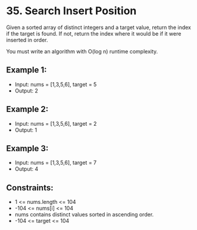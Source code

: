 # 35. Search Insert Position

Given a sorted array of distinct integers and a target value, return the index if the target is found. If not, return the index where it would be if it were inserted in order.

You must write an algorithm with O(log n) runtime complexity.

## Example 1:

- Input: nums = [1,3,5,6], target = 5
- Output: 2

## Example 2:

- Input: nums = [1,3,5,6], target = 2
- Output: 1

## Example 3:

- Input: nums = [1,3,5,6], target = 7
- Output: 4

## Constraints:

- 1 <= nums.length <= 104
- -104 <= nums[i] <= 104
- nums contains distinct values sorted in ascending order.
- -104 <= target <= 104